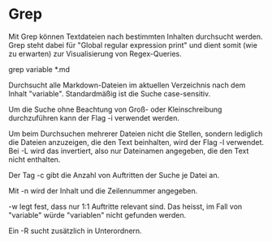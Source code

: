 # Grep

Mit Grep können Textdateien nach bestimmten Inhalten durchsucht werden. Grep steht dabei für "Global regular expression print" und dient somit (wie zu erwarten) zur Visualisierung von Regex-Queries.

grep variable *.md

Durchsucht alle Markdown-Dateien im aktuellen Verzeichnis nach dem Inhalt "variable". Standardmäßig ist die Suche case-sensitiv.

Um die Suche ohne Beachtung von Groß- oder Kleinschreibung durchzuführen kann der Flag -i verwendet werden.

Um beim Durchsuchen mehrerer Dateien nicht die Stellen, sondern lediglich die Dateien anzuzeigen, die den Text beinhalten, wird der Flag -l verwendet.
Bei -L wird das invertiert, also nur Dateinamen angegeben, die den Text nicht enthalten.

Der Tag -c gibt die Anzahl von Auftritten der Suche je Datei an.

Mit -n wird der Inhalt und die Zeilennummer angegeben.

-w legt fest, dass nur 1:1 Auftritte relevant sind.
Das heisst, im Fall von "variable" würde "variablen" nicht gefunden werden.

Ein -R sucht zusätzlich in Unterordnern.



